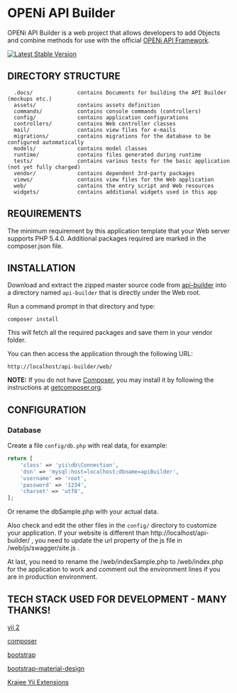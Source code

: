 OPENi API Builder
================================

OPENi API Builder is a web project that allows developers to add Objects
and combine methods for use with the official [OPENi API Framework](https://github.com/OPENi-ict/api-framework).

[![Latest Stable Version](https://poser.pugx.org/openi-ict/api-builder/v/stable.png)](https://packagist.org/packages/openi-ict/api-builder)


DIRECTORY STRUCTURE
-------------------

      .docs/              contains Documents for building the API Builder (mockups etc.)
      assets/             contains assets definition
      commands/           contains console commands (controllers)
      config/             contains application configurations
      controllers/        contains Web controller classes
      mail/               contains view files for e-mails
      migrations/         contains migrations for the database to be configured automatically
      models/             contains model classes
      runtime/            contains files generated during runtime
      tests/              contains various tests for the basic application (not yet fully charged)
      vendor/             contains dependent 3rd-party packages
      views/              contains view files for the Web application
      web/                contains the entry script and Web resources
      widgets/            contains additional widgets used in this app



REQUIREMENTS
------------

The minimum requirement by this application template that your Web server supports PHP 5.4.0.
Additional packages required are marked in the composer.json file.


INSTALLATION
------------

Download and extract the zipped master source code from [api-builder](https://github.com/OPENi-ict/api-builder/archive/master.zip)
into a directory named `api-builder` that is directly under the Web root.

Run a command prompt in that directory and type:
~~~
composer install
~~~

This will fetch all the required packages and save them in your vendor folder.

You can then access the application through the following URL:

~~~
http://localhost/api-builder/web/
~~~

**NOTE:** If you do not have [Composer](http://getcomposer.org/), you may install
it by following the instructions at [getcomposer.org](http://getcomposer.org/doc/00-intro.md#installation-nix).


CONFIGURATION
-------------

### Database

Create a file `config/db.php` with real data, for example:

```php
return [
    'class' => 'yii\db\Connection',
    'dsn' => 'mysql:host=localhost;dbname=apiBuilder',
    'username' => 'root',
    'password' => '1234',
    'charset' => 'utf8',
];
```

Or rename the dbSample.php with your actual data.

Also check and edit the other files in the `config/` directory to customize your application.
If your website is different than http://localhost/api-builder/ , you need to update the url property of the js file in /web/js/swagger/site.js .

At last, you need to rename the /web/indexSample.php to /web/index.php for the application to work and comment out the environment lines if you are in production environment.


TECH STACK USED FOR DEVELOPMENT - MANY THANKS!
---------------------------------------------

[yii 2](http://www.yiiframework.com)

[composer](https://getcomposer.org/)

[bootstrap](http://getbootstrap.com/)

[bootstrap-material-design](https://github.com/FezVrasta/bootstrap-material-design/)

[Krajee Yii Extensions](http://demos.krajee.com/)